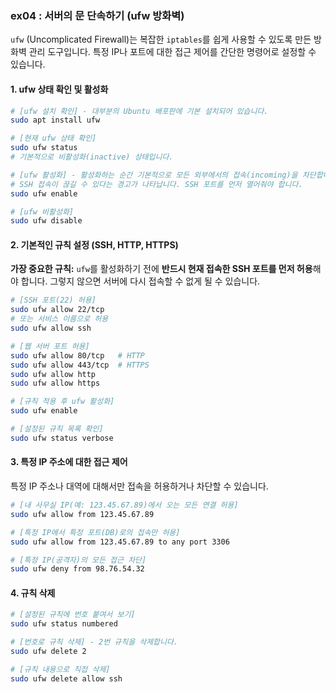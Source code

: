 ### ex04 : 서버의 문 단속하기 (ufw 방화벽)

`ufw` (Uncomplicated Firewall)는 복잡한 `iptables`를 쉽게 사용할 수 있도록 만든 방화벽 관리 도구입니다. 특정 IP나 포트에 대한 접근 제어를 간단한 명령어로 설정할 수 있습니다.

#### 1\. ufw 상태 확인 및 활성화

```bash
# [ufw 설치 확인] - 대부분의 Ubuntu 배포판에 기본 설치되어 있습니다.
sudo apt install ufw

# [현재 ufw 상태 확인]
sudo ufw status
# 기본적으로 비활성화(inactive) 상태입니다.

# [ufw 활성화] - 활성화하는 순간 기본적으로 모든 외부에서의 접속(incoming)을 차단합니다.
# SSH 접속이 끊길 수 있다는 경고가 나타납니다. SSH 포트를 먼저 열어줘야 합니다.
sudo ufw enable

# [ufw 비활성화]
sudo ufw disable
```

#### 2\. 기본적인 규칙 설정 (SSH, HTTP, HTTPS)

**가장 중요한 규칙:** `ufw`를 활성화하기 전에 **반드시 현재 접속한 SSH 포트를 먼저 허용**해야 합니다. 그렇지 않으면 서버에 다시 접속할 수 없게 될 수 있습니다.

```bash
# [SSH 포트(22) 허용]
sudo ufw allow 22/tcp
# 또는 서비스 이름으로 허용
sudo ufw allow ssh

# [웹 서버 포트 허용]
sudo ufw allow 80/tcp   # HTTP
sudo ufw allow 443/tcp  # HTTPS
sudo ufw allow http
sudo ufw allow https

# [규칙 적용 후 ufw 활성화]
sudo ufw enable

# [설정된 규칙 목록 확인]
sudo ufw status verbose
```

#### 3\. 특정 IP 주소에 대한 접근 제어

특정 IP 주소나 대역에 대해서만 접속을 허용하거나 차단할 수 있습니다.

```bash
# [내 사무실 IP(예: 123.45.67.89)에서 오는 모든 연결 허용]
sudo ufw allow from 123.45.67.89

# [특정 IP에서 특정 포트(DB)로의 접속만 허용]
sudo ufw allow from 123.45.67.89 to any port 3306

# [특정 IP(공격자)의 모든 접근 차단]
sudo ufw deny from 98.76.54.32
```

#### 4\. 규칙 삭제

```bash
# [설정된 규칙에 번호 붙여서 보기]
sudo ufw status numbered

# [번호로 규칙 삭제] - 2번 규칙을 삭제합니다.
sudo ufw delete 2

# [규칙 내용으로 직접 삭제]
sudo ufw delete allow ssh
``` 